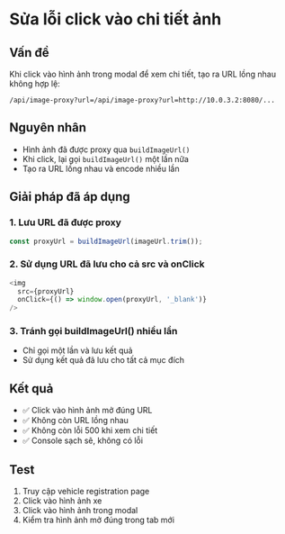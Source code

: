# Sửa lỗi click vào chi tiết ảnh

## Vấn đề
Khi click vào hình ảnh trong modal để xem chi tiết, tạo ra URL lồng nhau không hợp lệ:
```
/api/image-proxy?url=/api/image-proxy?url=http://10.0.3.2:8080/...
```

## Nguyên nhân
- Hình ảnh đã được proxy qua `buildImageUrl()`
- Khi click, lại gọi `buildImageUrl()` một lần nữa
- Tạo ra URL lồng nhau và encode nhiều lần

## Giải pháp đã áp dụng

### 1. Lưu URL đã được proxy
```typescript
const proxyUrl = buildImageUrl(imageUrl.trim());
```

### 2. Sử dụng URL đã lưu cho cả src và onClick
```typescript
<img
  src={proxyUrl}
  onClick={() => window.open(proxyUrl, '_blank')}
/>
```

### 3. Tránh gọi buildImageUrl() nhiều lần
- Chỉ gọi một lần và lưu kết quả
- Sử dụng kết quả đã lưu cho tất cả mục đích

## Kết quả
- ✅ Click vào hình ảnh mở đúng URL
- ✅ Không còn URL lồng nhau
- ✅ Không còn lỗi 500 khi xem chi tiết
- ✅ Console sạch sẽ, không có lỗi

## Test
1. Truy cập vehicle registration page
2. Click vào hình ảnh xe
3. Click vào hình ảnh trong modal
4. Kiểm tra hình ảnh mở đúng trong tab mới
